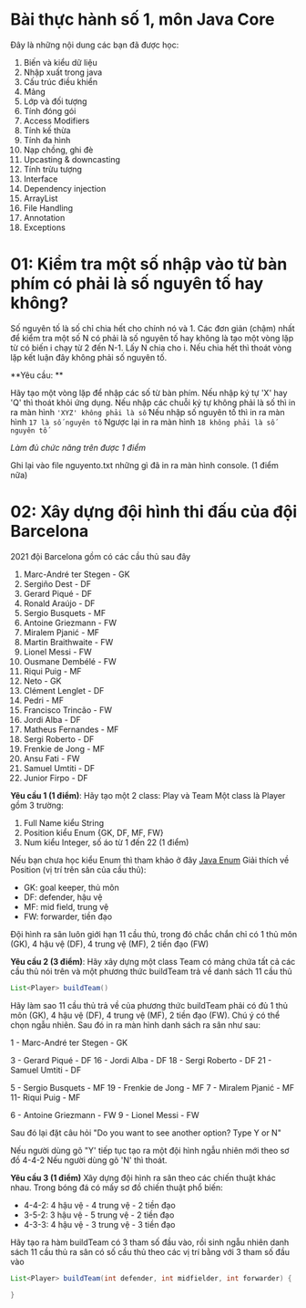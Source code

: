 # Bài thực hành số 1, môn Java Core

Đây là những nội dung các bạn đã được học:

1. Biến và kiểu dữ liệu
2. Nhập xuất trong java
3. Cấu trúc điều khiển
4. Mảng
5. Lớp và đối tượng
6. Tính đóng gói
7. Access Modifiers
8. Tính kế thừa
9. Tính đa hình
10. Nạp chồng, ghi đè
11. Upcasting & downcasting
12. Tính trừu tượng
14. Interface
15. Dependency injection 
16. ArrayList
17. File Handling
18. Annotation
19. Exceptions

# 01: Kiểm tra một số nhập vào từ bàn phím có phải là số nguyên tố hay không?

Số nguyên tố là số chỉ chia hết cho chính nó và 1. Các đơn giản (chậm) nhất để kiểm tra một số N có phải là số nguyên tố hay không là tạo một vòng lặp từ có biến i chạy từ 2 đến N-1. Lấy N chia cho i. Nếu chia hết thì thoát vòng lặp kết luận đây không phải số nguyên tố.

**Yêu cầu: **

Hãy tạo một vòng lặp để nhập các số từ bàn phím.
Nếu nhập ký tự 'X' hay 'Q' thì thoát khỏi ứng dụng.
Nếu nhập các chuỗi ký tự không phải là số thì in ra màn hình ```'XYZ' không phải là số```
Nếu nhập số nguyên tố thì in ra màn hình ```17 là số nguyên tố```
Ngược lại in ra màn hình ```18 không phải là số nguyên tố```

*Làm đủ chức năng trên được 1 điểm*

Ghi lại vào file nguyento.txt những gì đã in ra màn hình console. (1 điểm nữa)

# 02: Xây dựng đội hình thi đấu của đội Barcelona

2021 đội Barcelona gồm có các cầu thủ sau đây

1. Marc-André ter Stegen - GK
2. Sergiño Dest - DF
3. Gerard Piqué - DF
4. Ronald Araújo - DF
5. Sergio Busquets - MF
6. Antoine Griezmann - FW
7. Miralem Pjanić - MF
8. Martin Braithwaite - FW
9. Lionel Messi - FW
10. Ousmane Dembélé - FW
11. Riqui Puig - MF
12. Neto - GK
13. Clément Lenglet - DF
14. Pedri - MF
15. Francisco Trincão - FW 
16. Jordi Alba - DF 
17. Matheus Fernandes - MF 
18. Sergi Roberto - DF
19. Frenkie de Jong - MF
20. Ansu Fati - FW
21. Samuel Umtiti - DF
22. Junior Firpo - DF


**Yêu cầu 1 (1 điểm)**: Hãy tạo một 2 class: Play và Team
Một class là Player gồm 3 trường: 
1. Full Name kiểu String
2. Position kiểu Enum {GK, DF, MF, FW}
3. Num kiểu Integer, số áo từ 1 đến 22
(1 điểm)

Nếu bạn chưa học kiểu Enum thì tham khảo ở đây [Java Enum](https://www.w3schools.com/java/java_enums.asp)
Giải thích về Position (vị trí trên sân của cầu thủ):
- GK: goal keeper, thủ môn
- DF: defender, hậu vệ
- MF: mid field, trung vệ
- FW: forwarder, tiền đạo

Đội hình ra sân luôn giới hạn 11 cầu thủ, trong đó chắc chắn chỉ có 1 thủ môn (GK), 4 hậu vệ (DF), 4 trung vệ (MF), 2 tiền đạo (FW)

**Yêu cầu 2 (3 điểm)**: Hãy xây dựng một class Team có mảng chứa tất cả các cầu thủ nói trên và một phương thức buildTeam trả về danh sách 11 cầu thủ

```java
List<Player> buildTeam()
```

Hãy làm sao 11 cầu thủ trả về của phương thức buildTeam phải có đủ 1 thủ môn (GK), 4 hậu vệ (DF), 4 trung vệ (MF), 2 tiền đạo (FW). Chú ý có thể chọn ngẫu nhiên. Sau đó in ra màn hình danh sách ra sân như sau:

1 - Marc-André ter Stegen - GK

3 - Gerard Piqué - DF
16 - Jordi Alba - DF 
18 - Sergi Roberto - DF
21 - Samuel Umtiti - DF

5 - Sergio Busquets - MF
19 - Frenkie de Jong - MF
7 - Miralem Pjanić - MF
11- Riqui Puig - MF

6 - Antoine Griezmann - FW
9 - Lionel Messi - FW

Sau đó lại đặt câu hỏi "Do you want to see another option? Type Y or N"

Nếu người dùng gõ "Y' tiếp tục tạo ra một đội hình ngẫu nhiên mới theo sơ đồ 4-4-2
Nếu người dùng gõ 'N' thì thoát.


**Yêu cầu 3 (1 điểm)** Xây dựng đội hình ra sân theo các chiến thuật khác nhau.
Trong bóng đá có mấy sơ đồ chiến thuật phổ biến:
- 4-4-2: 4 hậu vệ - 4 trung vệ - 2 tiền đạo
- 3-5-2: 3 hậu vệ - 5 trung vệ - 2 tiền đạo
- 4-3-3: 4 hậu vệ - 3 trung vệ - 3 tiền đạo

Hãy tạo ra hàm buildTeam có 3 tham số đầu vào, rồi sinh ngẫu nhiên danh sách 11 cầu thủ ra sân có số cầu thủ theo các vị trí bằng với 3 tham số đầu vào 

```java
List<Player> buildTeam(int defender, int midfielder, int forwarder) {

}
```
